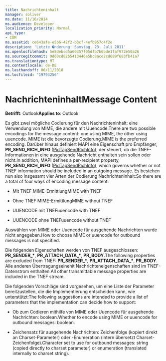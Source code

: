 ```yaml
---
title: Nachrichteninhalt
manager: soliver
ms.date: 11/16/2014
ms.audience: Developer
localization_priority: Normal
api_type:
- COM
ms.assetid: ce643afe-e5b6-42f2-b3cf-4efb957c4f2e
description: 'Letzte �nderung: Samstag, 23. Juli 2011'
ms.openlocfilehash: 5e8debcd5a60357f05dfb7b6bde1faf972e50a26
ms.sourcegitcommit: 9d60cd82b5413446e5bc8ace2cd689f683fb41a7
ms.translationtype: MT
ms.contentlocale: de-DE
ms.lasthandoff: 06/11/2018
ms.locfileid: "19793256"
---
```

# <a name="message-content"></a><span data-ttu-id="b996c-103">Nachrichteninhalt</span><span class="sxs-lookup"><span data-stu-id="b996c-103">Message Content</span></span>

  
  
<span data-ttu-id="b996c-104">**Betrifft**: Outlook</span><span class="sxs-lookup"><span data-stu-id="b996c-104">**Applies to**: Outlook</span></span> 
  
<span data-ttu-id="b996c-105">Es gibt zwei mögliche Codierung für den Nachrichteninhalt: eine Verwendung von MIME, die andere mit Uuencode.</span><span class="sxs-lookup"><span data-stu-id="b996c-105">There are two possible encodings for the message content: one using MIME, the other using uuencode.</span></span> <span data-ttu-id="b996c-106">MIME ist die bevorzugte Codierung.</span><span class="sxs-lookup"><span data-stu-id="b996c-106">MIME is the preferred encoding.</span></span> <span data-ttu-id="b996c-107">Darüber hinaus definiert MAPI eine Eigenschaft pro Empfänger, **PR_SEND_RICH_INFO** ([PidTagSendRichInfo](pidtagsendrichinfo-canonical-property.md)), der steuert, ob die TNEF-Informationen in eine ausgehende Nachricht enthalten sein sollen oder nicht.</span><span class="sxs-lookup"><span data-stu-id="b996c-107">In addition, MAPI defines a per-recipient property, **PR_SEND_RICH_INFO** ([PidTagSendRichInfo](pidtagsendrichinfo-canonical-property.md)), which governs whether or not TNEF information should be included in an outgoing message.</span></span> <span data-ttu-id="b996c-108">Es bestehen nun also insgesamt vier Arten der Codierung Nachrichteninhalt:</span><span class="sxs-lookup"><span data-stu-id="b996c-108">So there are a total of four ways of encoding message content:</span></span>
  
- <span data-ttu-id="b996c-109">Mit TNEF MIME-Ermittlung</span><span class="sxs-lookup"><span data-stu-id="b996c-109">MIME with TNEF</span></span>
    
- <span data-ttu-id="b996c-110">Ohne TNEF MIME-Ermittlung</span><span class="sxs-lookup"><span data-stu-id="b996c-110">MIME without TNEF</span></span>
    
- <span data-ttu-id="b996c-111">UUENCODE mit TNEF</span><span class="sxs-lookup"><span data-stu-id="b996c-111">uuencode with TNEF</span></span>
    
- <span data-ttu-id="b996c-112">UUENCODE ohne TNEF</span><span class="sxs-lookup"><span data-stu-id="b996c-112">uuencode without TNEF</span></span>
    
<span data-ttu-id="b996c-113">Auswählen von MIME oder Uuencode für ausgehende Nachrichten wurde nicht angegeben.</span><span class="sxs-lookup"><span data-stu-id="b996c-113">How to choose MIME or uuencode for outbound messages is not specified.</span></span>
  
<span data-ttu-id="b996c-114">Die folgenden Eigenschaften werden von TNEF ausgeschlossen: **PR_SENDER_\***, **PR_ATTACH_DATA_\***, **PR_BODY**.</span><span class="sxs-lookup"><span data-stu-id="b996c-114">The following properties are excluded from TNEF: **PR_SENDER_\***, **PR_ATTACH_DATA_\***, **PR_BODY**.</span></span> <span data-ttu-id="b996c-115">Alle anderen Übertragungseinehit Nachrichteneigenschaften sind im TNEF-Datenstrom enthalten.</span><span class="sxs-lookup"><span data-stu-id="b996c-115">All other transmittable message properties are included in the TNEF stream.</span></span>
  
<span data-ttu-id="b996c-116">Die folgenden Vorschläge sind vorgesehen, um eine Liste der Parameter bereitzustellen, die die Implementierung entscheiden kann, wie unterstützt:</span><span class="sxs-lookup"><span data-stu-id="b996c-116">The following suggestions are intended to provide a list of parameters that the implementation can decide how to support:</span></span>
  
- <span data-ttu-id="b996c-117">Ob zum Codieren mithilfe von MIME oder Uuencode für ausgehende Nachrichten: boolean.</span><span class="sxs-lookup"><span data-stu-id="b996c-117">Whether to encode using MIME or uuencode for outbound messages: boolean.</span></span>
    
- <span data-ttu-id="b996c-118">Zeichensatz für ausgehende Nachrichten: Zeichenfolge (kopiert direkt an Charset-Parameter) oder -Enumeration (intern übersetzt Charset-Zeichenfolge).</span><span class="sxs-lookup"><span data-stu-id="b996c-118">Character set to use for outbound messages: string (copied directly to charset parameter) or enumeration (translated internally to charset string).</span></span>
    

